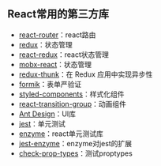 ## React常用的第三方库

* [react-router](https://reacttraining.com/react-router/web/api/BrowserRouter/children-node)：react路由
* [redux](https://redux.js.org/introduction/getting-started)：状态管理
* [react-redux](https://github.com/reduxjs/react-redux)：react状态管理
* [mobx-react](https://github.com/mobxjs/mobx-react)：状态管理
* [redux-thunk](https://github.com/reduxjs/redux-thunk)：在 Redux 应用中实现异步性
* [formik](https://github.com/jaredpalmer/formik)：表单严验证
* [styled-components](https://styled-components.com/)：样式化组件
* [react-transition-group](https://github.com/reactjs/react-transition-group)：动画组件
* [Ant Design](https://ant.design/index-cn)：UI库
* [jest](https://jestjs.io/en/)：单元测试
* [enzyme](https://enzymejs.github.io/enzyme/)：react单元测试库
* [jest-enzyme](https://github.com/FormidableLabs/enzyme-matchers/tree/master/packages/jest-enzyme)：enzyme对jest的扩展
* [check-prop-types](https://github.com/ratehub/check-prop-types)：测试proptypes

<!-- * [redux-logger](日志)： -->